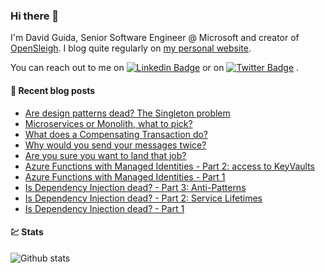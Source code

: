 ### Hi there 👋

I'm David Guida, Senior Software Engineer @ Microsoft and creator of [OpenSleigh](https://github.com/mizrael/OpenSleigh). I blog quite regularly on [my personal website](https://www.davidguida.net).

You can reach out to me on [![Linkedin Badge](https://img.shields.io/badge/-LinkedIn-blue?style=flat-square&logo=Linkedin&logoColor=white&link=https://www.linkedin.com/in/davideguida/)](https://www.linkedin.com/in/davideguida/) or on
[![Twitter Badge](https://img.shields.io/badge/-Twitter-1ca0f1?style=flat-square&labelColor=1ca0f1&logo=twitter&logoColor=white&link=https://twitter.com/davideguida82)](https://twitter.com/davideguida82) .


#### 📗 Recent blog posts
<!--START_SECTION:feed-->
* [Are design patterns dead? The Singleton problem](https:&#x2F;&#x2F;www.davidguida.net&#x2F;are-design-patterns-dead-singleton)
* [Microservices or Monolith, what to pick?](https:&#x2F;&#x2F;www.davidguida.net&#x2F;microservices-or-monolith-what-to-pick)
* [What does a Compensating Transaction do?](https:&#x2F;&#x2F;www.davidguida.net&#x2F;what-does-a-compensating-transaction-do)
* [Why would you send your messages twice?](https:&#x2F;&#x2F;www.davidguida.net&#x2F;why-would-you-send-messages-twice)
* [Are you sure you want to land that job?](https:&#x2F;&#x2F;www.davidguida.net&#x2F;are-you-sure-you-want-to-land-that-job)
* [Azure Functions with Managed Identities - Part 2: access to KeyVaults](https:&#x2F;&#x2F;www.davidguida.net&#x2F;azure-managed-identities-functions-part-2)
* [Azure Functions with Managed Identities - Part 1](https:&#x2F;&#x2F;www.davidguida.net&#x2F;azure-managed-identities-functions-part-1)
* [Is Dependency Injection dead? - Part 3: Anti-Patterns](https:&#x2F;&#x2F;www.davidguida.net&#x2F;is-dependency-injection-dead-part-3-anti-patterns)
* [Is Dependency Injection dead? - Part 2: Service Lifetimes](https:&#x2F;&#x2F;www.davidguida.net&#x2F;is-dependency-injection-dead-part-2-service-lifetimes)
* [Is Dependency Injection dead? - Part 1](https:&#x2F;&#x2F;www.davidguida.net&#x2F;is-dependency-injection-dead-part-1)
<!--END_SECTION:feed-->

#### 💹 Stats

![Github stats](https://github-readme-stats.vercel.app/api?username=mizrael&show_icons=true&hide_border=true)


<!--
**mizrael/mizrael** is a ✨ _special_ ✨ repository because its `README.md` (this file) appears on your GitHub profile.

Here are some ideas to get you started:

- 🔭 I’m currently working on ...
- 🌱 I’m currently learning ...
- 👯 I’m looking to collaborate on ...
- 🤔 I’m looking for help with ...
- 💬 Ask me about ...
- 📫 How to reach me: ...
- 😄 Pronouns: ...
- ⚡ Fun fact: ...
-->
